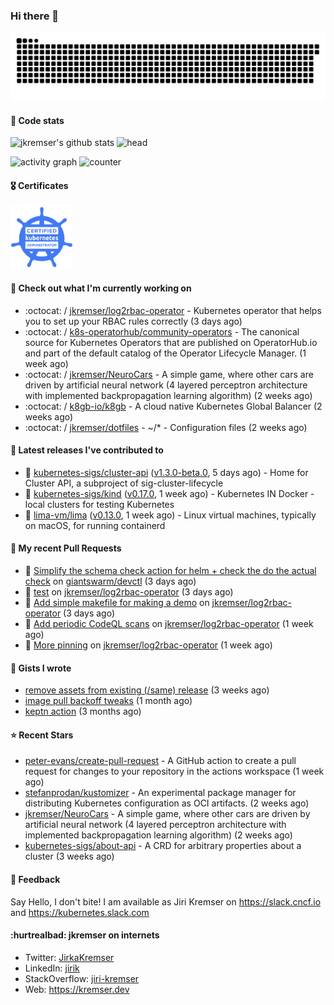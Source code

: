 ### Hi there 👋

![GitHub Snake](github-snake-dark.svg)

#### 📱 Code stats

![jkremser's github stats](https://github-readme-stats.vercel.app/api?username=jkremser&count_private=true&show_icons=true&hide_border=false&theme=tokyonight&title_color=5bcdec&bg_color=0d1117&border_radius=false) ![head](https://user-images.githubusercontent.com/535866/175570014-71166aaa-95f7-4a4f-869c-93a16481de4e.jpeg)


![activity graph](https://activity-graph.herokuapp.com/graph?username=jkremser&theme=react-dark)
![counter](https://komarev.com/ghpvc/?username=jkremser&color=5bcdec&style=for-the-badge)

#### 🎖 Certificates
<p align="left"><a href="https://www.credly.com/badges/8ca716d9-fa9b-42e6-b4a1-ad043baf5396/public_url">
<img src="https://raw.githubusercontent.com/cncf/artwork/master/other/cka/color/kubernetes-cka-color.png" alt="https://www.credly.com/badges/8ca716d9-fa9b-42e6-b4a1-ad043baf5396/public_url" width="100" height="100"/> </a>
</p>

#### 👷 Check out what I'm currently working on

- :octocat: / [jkremser/log2rbac-operator](https://github.com/jkremser/log2rbac-operator) - Kubernetes operator that helps you to set up your RBAC rules correctly (3 days ago)
- :octocat: / [k8s-operatorhub/community-operators](https://github.com/k8s-operatorhub/community-operators) - The canonical source for Kubernetes Operators that are published on OperatorHub.io and part of the default catalog of the Operator Lifecycle Manager. (1 week ago)
- :octocat: / [jkremser/NeuroCars](https://github.com/jkremser/NeuroCars) - A simple game, where other cars are driven by artificial neural network (4 layered perceptron architecture with implemented backpropagation learning algorithm) (2 weeks ago)
- :octocat: / [k8gb-io/k8gb](https://github.com/k8gb-io/k8gb) - A cloud native Kubernetes Global Balancer (2 weeks ago)
- :octocat: / [jkremser/dotfiles](https://github.com/jkremser/dotfiles) - ~/*  -  Configuration files (2 weeks ago)

#### 🔭 Latest releases I've contributed to

- 🎉 [kubernetes-sigs/cluster-api](https://github.com/kubernetes-sigs/cluster-api) ([v1.3.0-beta.0](https://github.com/kubernetes-sigs/cluster-api/releases/tag/v1.3.0-beta.0), 5 days ago) - Home for Cluster API, a subproject of sig-cluster-lifecycle
- 🎉 [kubernetes-sigs/kind](https://github.com/kubernetes-sigs/kind) ([v0.17.0](https://github.com/kubernetes-sigs/kind/releases/tag/v0.17.0), 1 week ago) - Kubernetes IN Docker - local clusters for testing Kubernetes
- 🎉 [lima-vm/lima](https://github.com/lima-vm/lima) ([v0.13.0](https://github.com/lima-vm/lima/releases/tag/v0.13.0), 1 week ago) - Linux virtual machines, typically on macOS, for running containerd

#### 🔨 My recent Pull Requests

- 💪 [Simplify the schema check action for helm &#43; check the do the actual check](https://github.com/giantswarm/devctl/pull/464) on [giantswarm/devctl](https://github.com/giantswarm/devctl) (3 days ago)
- 💪 [test](https://github.com/jkremser/log2rbac-operator/pull/103) on [jkremser/log2rbac-operator](https://github.com/jkremser/log2rbac-operator) (3 days ago)
- 💪 [Add simple makefile for making a demo](https://github.com/jkremser/log2rbac-operator/pull/102) on [jkremser/log2rbac-operator](https://github.com/jkremser/log2rbac-operator) (3 days ago)
- 💪 [Add periodic CodeQL scans](https://github.com/jkremser/log2rbac-operator/pull/87) on [jkremser/log2rbac-operator](https://github.com/jkremser/log2rbac-operator) (1 week ago)
- 💪 [More pinning](https://github.com/jkremser/log2rbac-operator/pull/86) on [jkremser/log2rbac-operator](https://github.com/jkremser/log2rbac-operator) (1 week ago)

#### 📓 Gists I wrote

- [remove assets from existing (/same) release](https://gist.github.com/cbed1e82bf7f80b689176b5cedac1f1a) (3 weeks ago)
- [image pull backoff tweaks](https://gist.github.com/a51bd080b2050aeed8479f1a8c2a686c) (1 month ago)
- [keptn action](https://gist.github.com/4b9355e26643217f318fe37faa9ce444) (3 months ago)

#### ⭐ Recent Stars

- [peter-evans/create-pull-request](https://github.com/peter-evans/create-pull-request) - A GitHub action to create a pull request for changes to your repository in the actions workspace (1 week ago)
- [stefanprodan/kustomizer](https://github.com/stefanprodan/kustomizer) - An experimental package manager for distributing Kubernetes configuration as OCI artifacts. (2 weeks ago)
- [jkremser/NeuroCars](https://github.com/jkremser/NeuroCars) - A simple game, where other cars are driven by artificial neural network (4 layered perceptron architecture with implemented backpropagation learning algorithm) (2 weeks ago)
- [kubernetes-sigs/about-api](https://github.com/kubernetes-sigs/about-api) - A CRD for arbitrary properties about a cluster (3 weeks ago)

#### 💬 Feedback

Say Hello, I don't bite! I am available as Jiri Kremser on https://slack.cncf.io and https://kubernetes.slack.com


#### :hurtrealbad: jkremser on internets

- Twitter: <a href="https://twitter.com/JirkaKremser">JirkaKremser</a>
- LinkedIn: <a href="https://www.linkedin.com/in/jirik/">jirik</a>
- StackOverflow: <a href="https://stackoverflow.com/users/1594980/jiri-kremser">jiri-kremser</a>
- Web: https://kremser.dev